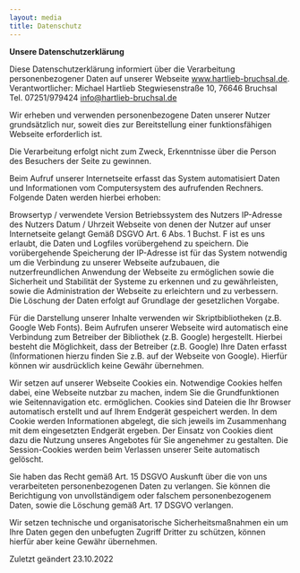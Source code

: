 ```yaml
---
layout: media
title: Datenschutz
---
```


**Unsere Datenschutzerklärung**
<br>

Diese Datenschutzerklärung informiert über die Verarbeitung personenbezogener Daten auf unserer Webseite www.hartlieb-bruchsal.de. Verantwortlicher: Michael Hartlieb Stegwiesenstraße 10, 76646 Bruchsal Tel. 07251/979424 info@hartlieb-bruchsal.de

Wir erheben und verwenden personenbezogene Daten unserer Nutzer grundsätzlich nur, soweit dies zur Bereitstellung einer funktionsfähigen Webseite erforderlich ist.

Die Verarbeitung erfolgt nicht zum Zweck, Erkenntnisse über die Person des Besuchers der Seite zu gewinnen.

Beim Aufruf unserer Internetseite erfasst das System automatisiert Daten und Informationen vom Computersystem des aufrufenden Rechners.  Folgende Daten werden hierbei erhoben:

Browsertyp / verwendete Version
Betriebssystem des Nutzers
IP-Adresse des Nutzers
Datum / Uhrzeit
Webseite von denen der Nutzer auf unser Internetseite gelangt
Gemäß DSGVO Art. 6 Abs. 1 Buchst. F ist es uns erlaubt, die Daten und Logfiles vorübergehend zu speichern. Die vorübergehende Speicherung der IP-Adresse ist für das System notwendig um die Verbindung zu unserer Webseite aufzubauen, die nutzerfreundlichen Anwendung der Webseite zu ermöglichen sowie die Sicherheit und Stabilität der Systeme zu erkennen und zu gewährleisten, sowie die Administration der Webseite zu erleichtern und zu verbessern. Die Löschung der Daten erfolgt auf Grundlage der gesetzlichen Vorgabe.

Für die Darstellung unserer Inhalte verwenden wir Skriptbibliotheken (z.B. Google Web Fonts). Beim Aufrufen unserer Webseite wird automatisch eine Verbindung zum Betreiber der Bibliothek (z.B. Google) hergestellt. Hierbei besteht die Möglichkeit, dass der Betreiber (z.B. Google) Ihre Daten erfasst (Informationen hierzu finden Sie z.B. auf der Webseite von Google). Hierfür können wir ausdrücklich keine Gewähr übernehmen.

Wir setzen auf unserer Webseite Cookies ein. Notwendige Cookies helfen dabei, eine Webseite nutzbar zu machen, indem Sie die Grundfunktionen wie Seitennavigation etc. ermöglichen. Cookies sind Dateien die Ihr Browser automatisch erstellt und auf Ihrem Endgerät gespeichert werden. In dem Cookie werden Informationen abgelegt, die sich jeweils im Zusammenhang mit dem eingesetzten Endgerät ergeben. Der Einsatz von Cookies dient dazu die Nutzung unseres Angebotes für Sie angenehmer zu gestalten. Die Session-Cookies werden beim Verlassen unserer Seite automatisch gelöscht.

Sie haben das Recht gemäß Art. 15 DSGVO Auskunft über die von uns verarbeiteten personenbezogenen Daten zu verlangen. Sie können die Berichtigung von unvollständigem oder falschem personenbezogenem Daten, sowie die Löschung gemäß Art. 17 DSGVO verlangen.

Wir setzen technische und organisatorische Sicherheitsmaßnahmen ein um Ihre Daten gegen den unbefugten Zugriff Dritter zu schützen, können hierfür aber keine Gewähr übernehmen.

Zuletzt geändert 23.10.2022

